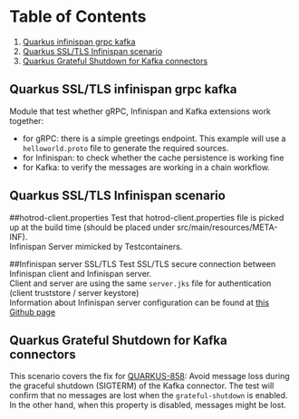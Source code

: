 
# Table of Contents
1. [Quarkus infinispan grpc kafka](#Quarkus-infinispan-grpc-kafka)
2. [Quarkus SSL/TLS Infinispan scenario ](#Quarkus-SSL/TLS-Infinispan-scenario )
3. [Quarkus Grateful Shutdown for Kafka connectors](#Quarkus-Grateful-Shutdown-for-Kafka-connectors)

## Quarkus SSL/TLS infinispan grpc kafka
Module that test whether gRPC, Infinispan and Kafka extensions work together:
- for gRPC: there is a simple greetings endpoint. This example will use a `helloworld.proto` file to generate the required sources. 
- for Infinispan: to check whether the cache persistence is working fine
- for Kafka: to verify the messages are working in a chain workflow.

## Quarkus SSL/TLS Infinispan scenario 

##hotrod-client.properties
Test that hotrod-client.properties file is picked up at the build time (should be placed under src/main/resources/META-INF).    
Infinispan Server mimicked by Testcontainers.

##Infinispan server SSL/TLS
Test SSL/TLS secure connection between Infinispan client and Infinispan server.  
Client and server are using the same `server.jks` file for authentication (client truststore / server keystore)  
Information about Infinispan server configuration can be found at [this Github page](https://github.com/infinispan/infinispan-images)

## Quarkus Grateful Shutdown for Kafka connectors
This scenario covers the fix for [QUARKUS-858](https://issues.redhat.com/browse/QUARKUS-858): Avoid message loss during the graceful shutdown (SIGTERM) of the Kafka connector.
The test will confirm that no messages are lost when the `grateful-shutdown` is enabled. In the other hand, when this property is disabled, messages might be lost.
